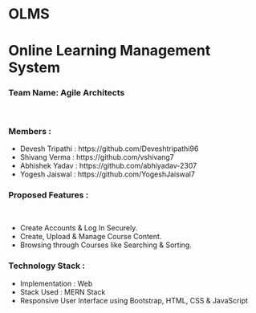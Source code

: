 # OLMS

<h1>Online Learning Management System</h1>

<h3>Team Name: Agile Architects</h3> <br>

<h3>Members :</h3> <ul>
  <li>Devesh Tripathi : https://github.com/Deveshtripathi96</li>
   <li>Shivang Verma : https://github.com/vshivang7</li>
  <li>Abhishek Yadav : https://github.com/abhiyadav-2307</li>
  <li>Yogesh Jaiswal : https://github.com/YogeshJaiswal7           </li>
</ul>

<h3>Proposed Features : </h3><br>
<ul>
  <li>Create Accounts & Log In Securely.</li>
  <li>Create, Upload & Manage Course Content.</li>
  <li>Browsing through Courses like Searching & Sorting.</li>
</ul>

<h3>Technology Stack :</h3>
<ul>
  <li>Implementation : Web</li>
   <li>Stack Used : MERN Stack</li>
   <li>Responsive User Interface using Bootstrap, HTML, CSS & JavaScript</li>
</ul>




